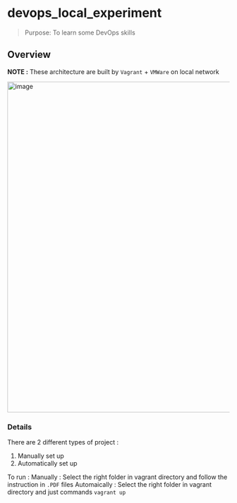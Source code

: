 # devops_local_experiment
> Purpose: To learn some DevOps skills

## Overview

<b>NOTE :</b> These architecture are built by ```Vagrant``` + ```VMWare``` on local network

<img width="1333" height="750" alt="image" src="https://github.com/user-attachments/assets/ba3c67ef-dbc5-4471-b716-4675b8280673" />

### Details

There are 2 different types of project :
1. Manually set up
2. Automatically set up

To run : 
Manually : Select the right folder in vagrant directory and follow the instruction in ```.PDF``` files 
Automaically : Select the right folder in vagrant directory and just commands ```vagrant up``` 
